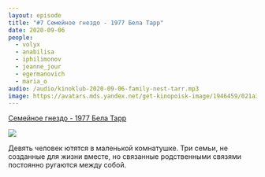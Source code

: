 ```yaml
---
layout: episode
title: "#7 Семейное гнездо - 1977 Бела Тарр"
date: 2020-09-06
people:
  - volyx
  - anabilisa
  - iphilimonov
  - jeanne_jour
  - egermanovich
  - maria_o
audio: /audio/kinoklub-2020-09-06-family-nest-tarr.mp3
image: https://avatars.mds.yandex.net/get-kinopoisk-image/1946459/021a3fcd-d0ef-4db2-aa39-e402f0947492/960x960
---
```


[Семейное гнездо - 1977 Бела Тарр](https://www.kinopoisk.ru/film/75927/)

![](https://avatars.mds.yandex.net/get-kinopoisk-image/1946459/021a3fcd-d0ef-4db2-aa39-e402f0947492/960x960)

Девять человек ютятся в маленькой комнатушке. Три семьи, не созданные для жизни вместе, но связанные родственными связями постоянно ругаются между собой.
